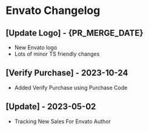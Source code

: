 # Envato Changelog

## [Update Logo] - {PR_MERGE_DATE}

- New Envato logo
- Lots of minor TS friendly changes

## [Verify Purchase] - 2023-10-24

- Added Verify Purchase using Purchase Code

## [Update] - 2023-05-02

- Tracking New Sales For Envato Author
